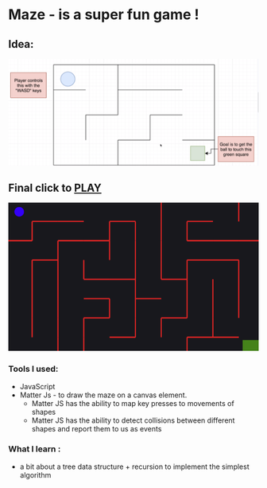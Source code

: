 # Maze - is a super fun game ! 
## Idea:
![picture](https://github.com/tudorbejinari/Maze/blob/master/mazegame.png)
## Final click to [PLAY](https://tudorbejinari.github.io/Maze/)
![picture](https://github.com/tudorbejinari/Maze/blob/master/mazefinal.png)


### Tools I used:
* JavaScript 
* Matter Js - to draw the maze on a canvas element.
    * Matter JS has the ability to map key presses to movements of shapes
     * Matter JS has the ability to detect collisions between different shapes and report them to us as events

### What I learn :  
* a bit about a tree data structure + recursion to implement the simplest algorithm
